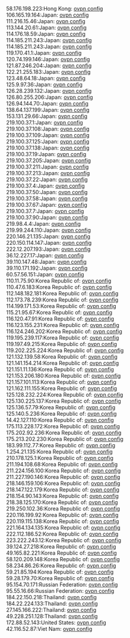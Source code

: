 58.176.198.223:Hong Kong: [ovpn config](vpn/58_176_198_223.ovpn)  
106.165.19.164:Japan: [ovpn config](vpn/106_165_19_164.ovpn)  
111.216.15.46:Japan: [ovpn config](vpn/111_216_15_46.ovpn)  
113.144.20.61:Japan: [ovpn config](vpn/113_144_20_61.ovpn)  
114.176.18.59:Japan: [ovpn config](vpn/114_176_18_59.ovpn)  
114.185.211.243:Japan: [ovpn config](vpn/114_185_211_243.ovpn)  
114.185.211.243:Japan: [ovpn config](vpn/114_185_211_243.ovpn)  
119.170.41.1:Japan: [ovpn config](vpn/119_170_41_1.ovpn)  
120.74.199.146:Japan: [ovpn config](vpn/120_74_199_146.ovpn)  
121.87.246.204:Japan: [ovpn config](vpn/121_87_246_204.ovpn)  
122.21.255.183:Japan: [ovpn config](vpn/122_21_255_183.ovpn)  
123.48.64.18:Japan: [ovpn config](vpn/123_48_64_18.ovpn)  
125.9.97.36:Japan: [ovpn config](vpn/125_9_97_36.ovpn)  
126.28.239.132:Japan: [ovpn config](vpn/126_28_239_132.ovpn)  
126.80.255.206:Japan: [ovpn config](vpn/126_80_255_206.ovpn)  
126.94.144.70:Japan: [ovpn config](vpn/126_94_144_70.ovpn)  
138.64.137.199:Japan: [ovpn config](vpn/138_64_137_199.ovpn)  
153.131.29.66:Japan: [ovpn config](vpn/153_131_29_66.ovpn)  
219.100.37.1:Japan: [ovpn config](vpn/219_100_37_1.ovpn)  
219.100.37.108:Japan: [ovpn config](vpn/219_100_37_108.ovpn)  
219.100.37.109:Japan: [ovpn config](vpn/219_100_37_109.ovpn)  
219.100.37.125:Japan: [ovpn config](vpn/219_100_37_125.ovpn)  
219.100.37.138:Japan: [ovpn config](vpn/219_100_37_138.ovpn)  
219.100.37.19:Japan: [ovpn config](vpn/219_100_37_19.ovpn)  
219.100.37.205:Japan: [ovpn config](vpn/219_100_37_205.ovpn)  
219.100.37.211:Japan: [ovpn config](vpn/219_100_37_211.ovpn)  
219.100.37.213:Japan: [ovpn config](vpn/219_100_37_213.ovpn)  
219.100.37.22:Japan: [ovpn config](vpn/219_100_37_22.ovpn)  
219.100.37.4:Japan: [ovpn config](vpn/219_100_37_4.ovpn)  
219.100.37.50:Japan: [ovpn config](vpn/219_100_37_50.ovpn)  
219.100.37.58:Japan: [ovpn config](vpn/219_100_37_58.ovpn)  
219.100.37.67:Japan: [ovpn config](vpn/219_100_37_67.ovpn)  
219.100.37.7:Japan: [ovpn config](vpn/219_100_37_7.ovpn)  
219.100.37.90:Japan: [ovpn config](vpn/219_100_37_90.ovpn)  
219.98.4.4:Japan: [ovpn config](vpn/219_98_4_4.ovpn)  
219.99.244.110:Japan: [ovpn config](vpn/219_99_244_110.ovpn)  
220.146.21.135:Japan: [ovpn config](vpn/220_146_21_135.ovpn)  
220.150.114.147:Japan: [ovpn config](vpn/220_150_114_147.ovpn)  
222.12.207.193:Japan: [ovpn config](vpn/222_12_207_193.ovpn)  
36.12.227.17:Japan: [ovpn config](vpn/36_12_227_17.ovpn)  
39.110.147.48:Japan: [ovpn config](vpn/39_110_147_48.ovpn)  
39.110.171.192:Japan: [ovpn config](vpn/39_110_171_192.ovpn)  
60.57.56.151:Japan: [ovpn config](vpn/60_57_56_151.ovpn)  
110.11.75.90:Korea Republic of: [ovpn config](vpn/110_11_75_90.ovpn)  
110.47.6.183:Korea Republic of: [ovpn config](vpn/110_47_6_183.ovpn)  
112.148.182.181:Korea Republic of: [ovpn config](vpn/112_148_182_181.ovpn)  
112.173.78.239:Korea Republic of: [ovpn config](vpn/112_173_78_239.ovpn)  
114.199.171.53:Korea Republic of: [ovpn config](vpn/114_199_171_53.ovpn)  
115.21.95.67:Korea Republic of: [ovpn config](vpn/115_21_95_67.ovpn)  
116.120.47.91:Korea Republic of: [ovpn config](vpn/116_120_47_91.ovpn)  
116.123.155.231:Korea Republic of: [ovpn config](vpn/116_123_155_231.ovpn)  
116.124.246.202:Korea Republic of: [ovpn config](vpn/116_124_246_202.ovpn)  
119.195.239.117:Korea Republic of: [ovpn config](vpn/119_195_239_117.ovpn)  
119.197.49.215:Korea Republic of: [ovpn config](vpn/119_197_49_215.ovpn)  
119.202.225.224:Korea Republic of: [ovpn config](vpn/119_202_225_224.ovpn)  
121.132.139.58:Korea Republic of: [ovpn config](vpn/121_132_139_58.ovpn)  
121.141.154.214:Korea Republic of: [ovpn config](vpn/121_141_154_214.ovpn)  
121.151.11.136:Korea Republic of: [ovpn config](vpn/121_151_11_136.ovpn)  
121.153.206.180:Korea Republic of: [ovpn config](vpn/121_153_206_180.ovpn)  
121.157.101.113:Korea Republic of: [ovpn config](vpn/121_157_101_113.ovpn)  
121.162.111.155:Korea Republic of: [ovpn config](vpn/121_162_111_155.ovpn)  
125.128.232.224:Korea Republic of: [ovpn config](vpn/125_128_232_224.ovpn)  
125.130.225.137:Korea Republic of: [ovpn config](vpn/125_130_225_137.ovpn)  
125.136.57.79:Korea Republic of: [ovpn config](vpn/125_136_57_79.ovpn)  
125.140.5.236:Korea Republic of: [ovpn config](vpn/125_140_5_236.ovpn)  
14.42.127.110:Korea Republic of: [ovpn config](vpn/14_42_127_110.ovpn)  
175.113.228.172:Korea Republic of: [ovpn config](vpn/175_113_228_172.ovpn)  
175.202.92.236:Korea Republic of: [ovpn config](vpn/175_202_92_236.ovpn)  
175.213.202.230:Korea Republic of: [ovpn config](vpn/175_213_202_230.ovpn)  
183.99.112.77:Korea Republic of: [ovpn config](vpn/183_99_112_77.ovpn)  
1.254.21.135:Korea Republic of: [ovpn config](vpn/1_254_21_135.ovpn)  
210.178.125.1:Korea Republic of: [ovpn config](vpn/210_178_125_1.ovpn)  
211.194.108.68:Korea Republic of: [ovpn config](vpn/211_194_108_68.ovpn)  
211.224.156.100:Korea Republic of: [ovpn config](vpn/211_224_156_100.ovpn)  
211.227.190.146:Korea Republic of: [ovpn config](vpn/211_227_190_146.ovpn)  
218.146.159.106:Korea Republic of: [ovpn config](vpn/218_146_159_106.ovpn)  
218.147.122.179:Korea Republic of: [ovpn config](vpn/218_147_122_179.ovpn)  
218.154.90.143:Korea Republic of: [ovpn config](vpn/218_154_90_143.ovpn)  
218.38.125.170:Korea Republic of: [ovpn config](vpn/218_38_125_170.ovpn)  
219.250.102.36:Korea Republic of: [ovpn config](vpn/219_250_102_36.ovpn)  
220.116.199.92:Korea Republic of: [ovpn config](vpn/220_116_199_92.ovpn)  
220.119.115.138:Korea Republic of: [ovpn config](vpn/220_119_115_138.ovpn)  
221.164.134.135:Korea Republic of: [ovpn config](vpn/221_164_134_135.ovpn)  
222.112.186.52:Korea Republic of: [ovpn config](vpn/222_112_186_52.ovpn)  
223.222.243.12:Korea Republic of: [ovpn config](vpn/223_222_243_12.ovpn)  
39.124.27.218:Korea Republic of: [ovpn config](vpn/39_124_27_218.ovpn)  
49.165.82.221:Korea Republic of: [ovpn config](vpn/49_165_82_221.ovpn)  
58.120.209.148:Korea Republic of: [ovpn config](vpn/58_120_209_148.ovpn)  
58.234.86.26:Korea Republic of: [ovpn config](vpn/58_234_86_26.ovpn)  
59.21.85.194:Korea Republic of: [ovpn config](vpn/59_21_85_194.ovpn)  
59.28.179.70:Korea Republic of: [ovpn config](vpn/59_28_179_70.ovpn)  
95.154.70.171:Russian Federation: [ovpn config](vpn/95_154_70_171.ovpn)  
95.55.16.66:Russian Federation: [ovpn config](vpn/95_55_16_66.ovpn)  
184.22.150.218:Thailand: [ovpn config](vpn/184_22_150_218.ovpn)  
184.22.224.133:Thailand: [ovpn config](vpn/184_22_224_133.ovpn)  
27.145.166.222:Thailand: [ovpn config](vpn/27_145_166_222.ovpn)  
49.228.251.128:Thailand: [ovpn config](vpn/49_228_251_128.ovpn)  
172.88.52.143:United States: [ovpn config](vpn/172_88_52_143.ovpn)  
42.116.52.87:Viet Nam: [ovpn config](vpn/42_116_52_87.ovpn)  
